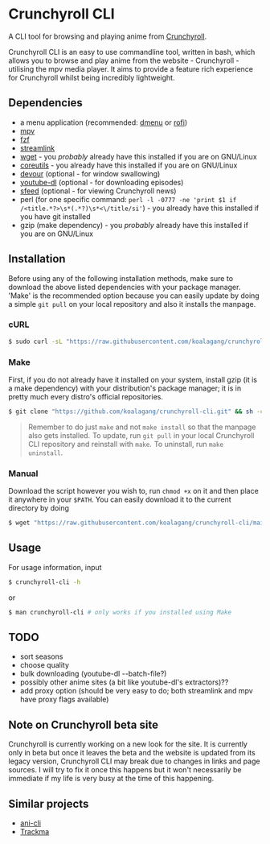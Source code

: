 # Crunchyroll CLI

A CLI tool for browsing and playing anime from [Crunchyroll](https://www.crunchyroll.com).

Crunchyroll CLI is an easy to use commandline tool, written in bash, which allows you to browse and play anime from the website - Crunchyroll - utilising the mpv media player. It aims to provide a feature rich experience for Crunchyroll whilst being incredibly lightweight.

## Dependencies

* a menu application (recommended: [dmenu](http://tools.suckless.org/dmenu/) or [rofi](https://github.com/davatorium/rofi))
* [mpv](https://mpv.io/)
* [fzf](https://github.com/koalagang/crunchyroll-cli)
* [streamlink](https://streamlink.github.io/)
* [wget](https://www.gnu.org/software/wget/) - you *probably* already have this installed if you are on GNU/Linux
* [coreutils](https://www.gnu.org/software/coreutils/) - you already have this installed if you are on GNU/Linux
* [devour](https://github.com/salman-abedin/devour) (optional - for window swallowing)
* [youtube-dl](https://github.com/ytdl-org/youtube-dl) (optional - for downloading episodes)
* [sfeed](https://codemadness.org/sfeed-simple-feed-parser.html) (optional - for viewing Crunchyroll news)
* perl (for one specific command: `perl -l -0777 -ne 'print $1 if /<title.*?>\s*(.*?)\s*<\/title/si'`) - you already have this installed if you have git installed
* gzip (make dependency) - you *probably* already have this installed if you are on GNU/Linux

## Installation

Before using any of the following installation methods, make sure to download the above listed dependencies with your package manager. 'Make' is the recommended option because you can easily update by doing a simple `git pull` on your local repository and also it installs the manpage.

### cURL

```sh
$ sudo curl -sL "https://raw.githubusercontent.com/koalagang/crunchyroll-cli/main/crunchyroll-cli" -o /usr/bin/crunchyroll-cli
```

### Make
First, if you do not already have it installed on your system, install gzip (it is a make dependency) with your distribution's package manager; it is in pretty much every distro's official repositories.

```sh
$ git clone "https://github.com/koalagang/crunchyroll-cli.git" && sh -c 'cd crunchyroll-cli/ && make'
```
> Remember to do just `make` and not `make install` so that the manpage also gets installed. 
> To update, run `git pull` in your local Crunchyroll CLI repository and reinstall with `make`. 
> To uninstall, run `make uninstall`. 

### Manual

Download the script however you wish to, run `chmod +x` on it and then place it anywhere in your `$PATH`.
You can easily download it to the current directory by doing
```sh
$ wget "https://raw.githubusercontent.com/koalagang/crunchyroll-cli/main/crunchyroll-cli"
```

## Usage

For usage information, input
```sh
$ crunchyroll-cli -h
```
or
```sh
$ man crunchyroll-cli # only works if you installed using Make
```

## TODO

* sort seasons
* choose quality
* bulk downloading (youtube-dl --batch-file?)
* possibly other anime sites (a bit like youtube-dl's extractors)??
* add proxy option (should be very easy to do; both streamlink and mpv have proxy flags available)

## Note on Crunchyroll beta site

Crunchyroll is currently working on a new look for the site. It is currently only in beta but once it leaves the beta and the website is updated from its legacy version, Crunchyroll CLI may break due to changes in links and page sources. I will try to fix it once this happens but it won't necessarily be immediate if my life is very busy at the time of this happening.

## Similar projects

* [ani-cli](https://github.com/pystardust/ani-cli)
* [Trackma](https://github.com/z411/trackma)
